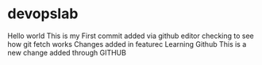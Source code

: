 # devopslab
Hello world
This is my First commit
added via github editor
checking to see how git fetch works
Changes added in featurec
Learning Github
 This is a new change added through GITHUB
